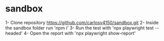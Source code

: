 # sandbox
1- Clone repository https://github.com/carlosv4150/sandbox.git
2- Inside the sandbox folder run 'npm i'
3- Run the test with 'npx playwright test --headed'
4- Open the report with 'npx playwright show-report'
